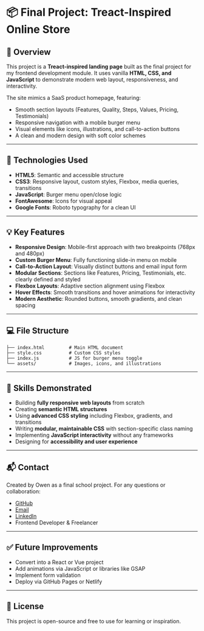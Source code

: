 # 📦 Final Project: Treact-Inspired Online Store

## 📝 Overview

This project is a **Treact-inspired landing page** built as the final project for my frontend development module. It uses vanilla **HTML, CSS, and JavaScript** to demonstrate modern web layout, responsiveness, and interactivity.

The site mimics a SaaS product homepage, featuring:

* Smooth section layouts (Features, Quality, Steps, Values, Pricing, Testimonials)
* Responsive navigation with a mobile burger menu
* Visual elements like icons, illustrations, and call-to-action buttons
* A clean and modern design with soft color schemes

---

## 🔧 Technologies Used

* **HTML5**: Semantic and accessible structure
* **CSS3**: Responsive layout, custom styles, Flexbox, media queries, transitions
* **JavaScript**: Burger menu open/close logic
* **FontAwesome**: Icons for visual appeal
* **Google Fonts**: Roboto typography for a clean UI

---

## 💡 Key Features

* **Responsive Design**: Mobile-first approach with two breakpoints (768px and 480px)
* **Custom Burger Menu**: Fully functioning slide-in menu on mobile
* **Call-to-Action Layout**: Visually distinct buttons and email input form
* **Modular Sections**: Sections like Features, Pricing, Testimonials, etc. clearly defined and styled
* **Flexbox Layouts**: Adaptive section alignment using Flexbox
* **Hover Effects**: Smooth transitions and hover animations for interactivity
* **Modern Aesthetic**: Rounded buttons, smooth gradients, and clean spacing

---

## 💻 File Structure

```
├── index.html         # Main HTML document
├── style.css          # Custom CSS styles
├── index.js           # JS for burger menu toggle
└── assets/            # Images, icons, and illustrations
```

---

## 🧠 Skills Demonstrated

* Building **fully responsive web layouts** from scratch
* Creating **semantic HTML structures**
* Using **advanced CSS styling** including Flexbox, gradients, and transitions
* Writing **modular, maintainable CSS** with section-specific class naming
* Implementing **JavaScript interactivity** without any frameworks
* Designing for **accessibility and user experience**

---

## 📬 Contact

Created by Owen as a final school project. For any questions or collaboration:

* [GitHub](https://github.com/Owen-San)
* [Email](mailto:iamnytla@gmail.com)
* [LinkedIn](https://www.linkedin.com/in/owen-sanchez-0b9964358/)
* Frontend Developer & Freelancer

---

## ✅ Future Improvements

* Convert into a React or Vue project
* Add animations via JavaScript or libraries like GSAP
* Implement form validation
* Deploy via GitHub Pages or Netlify

---

## 📜 License

This project is open-source and free to use for learning or inspiration.
